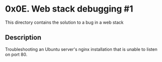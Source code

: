 # 0x0E. Web stack debugging #1
This directory contains the solution to a bug in a web stack

## Description
Troubleshooting an Ubuntu server's nginx installation that is unable to
listen on port 80.
